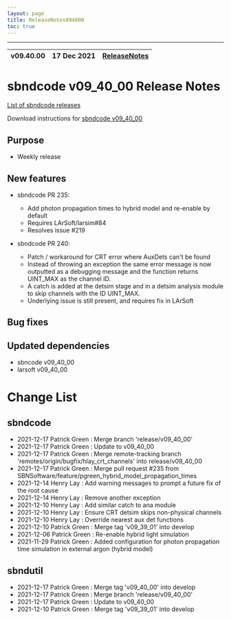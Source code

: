 ```yaml
---
layout: page
title: ReleaseNotes094000
toc: true
---
```


-----------------------------------------------------------------------------
| v09.40.00 | 17 Dec 2021 | [ReleaseNotes](ReleaseNotes094000.html) |
| --- | --- | --- |



sbndcode v09_40_00 Release Notes
=======================================================================================

[List of sbndcode releases](List_of_SBND_code_releases.html)

Download instructions for [sbndcode v09_40_00](http://scisoft.fnal.gov/scisoft/bundles/sbnd/v09_40_00/sbndcode-v09_40_00.html)

Purpose
---------------------------------------------------

* Weekly release

New features
---------------------------------------------------

* sbndcode PR 235:
  * Add photon propagation times to hybrid model and re-enable by default 
  * Requires LArSoft/larsim#84
  * Resolves issue #219

* sbndcode PR 240:
   * Patch / workaround for CRT error where AuxDets can't be found
   * Instead of throwing an exception the same error message is now outputted as a debugging message and the function returns UINT_MAX as the channel ID.
   * A catch is added at the detsim stage and in a detsim analysis module to skip channels with the ID UINT_MAX.
   * Underlying issue is still present, and requires fix in LArSoft

Bug fixes
---------------------------------------------------

Updated dependencies
---------------------------------------------------

* sbncode v09_40_00
* larsoft v09_40_00

Change List
==========================================

sbndcode
---------------------------------------------------

* 2021-12-17  Patrick Green : Merge branch 'release/v09_40_00'
* 2021-12-17  Patrick Green : Update to v09_40_00
* 2021-12-17  Patrick Green : Merge remote-tracking branch 'remotes/origin/bugfix/hlay_crt_channels' into release/v09_40_00
* 2021-12-17  Patrick Green : Merge pull request #235 from SBNSoftware/feature/pgreen_hybrid_model_propagation_times
* 2021-12-14  Henry Lay : Add warning messages to prompt a future fix of the root cause
* 2021-12-14  Henry Lay : Remove another exception
* 2021-12-10  Henry Lay : Add similar catch to ana module
* 2021-12-10  Henry Lay : Ensure CRT detsim skips non-physical channels
* 2021-12-10  Henry Lay : Override nearest aux det functions
* 2021-12-10  Patrick Green : Merge tag 'v09_39_01' into develop
* 2021-12-06  Patrick Green : Re-enable hybrid light simulation
* 2021-11-29  Patrick Green : Added configuration for photon propagation time simulation in external argon (hybrid model)

sbndutil
---------------------------------------------------

* 2021-12-17  Patrick Green : Merge tag 'v09_40_00' into develop
* 2021-12-17  Patrick Green : Merge branch 'release/v09_40_00'
* 2021-12-17  Patrick Green : Update to v09_40_00
* 2021-12-10  Patrick Green : Merge tag 'v09_39_01' into develop
